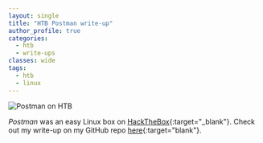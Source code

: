 ```yaml
---
layout: single
title: "HTB Postman write-up"
author_profile: true
categories: 
  - htb
  - write-ups
classes: wide
tags:
  - htb
  - linux
---
```


![Postman on HTB](/mmsec.io/assets/images/postman.png)

*Postman* was an easy Linux box on [HackTheBox](https://www.hackthebox.eu/){:target="_blank"}. Check out my write-up on my GitHub repo [here](https://github.com/Muemmelmoehre/write-ups/blob/master/postman.pdf){:target="blank"}.
